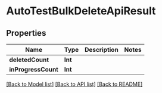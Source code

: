 # AutoTestBulkDeleteApiResult

## Properties
Name | Type | Description | Notes
------------ | ------------- | ------------- | -------------
**deletedCount** | **Int** |  | 
**inProgressCount** | **Int** |  | 

[[Back to Model list]](../README.md#documentation-for-models) [[Back to API list]](../README.md#documentation-for-api-endpoints) [[Back to README]](../README.md)


